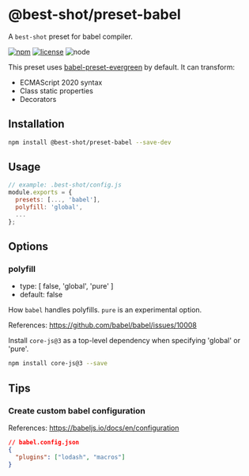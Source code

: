 # @best-shot/preset-babel

A `best-shot` preset for babel compiler.

[![npm][npm-badge]][npm-url]
[![license][license-badge]][github-url]
![node][node-badge]

This preset uses [babel-preset-evergreen] by default. It can transform:

- ECMAScript 2020 syntax
- Class static properties
- Decorators

## Installation

```bash
npm install @best-shot/preset-babel --save-dev
```

## Usage

```js
// example: .best-shot/config.js
module.exports = {
  presets: [..., 'babel'],
  polyfill: 'global',
  ...
};
```

## Options

### polyfill

- type: [ false, 'global', 'pure' ]
- default: false

How `babel` handles polyfills. `pure` is an experimental option.

References: <https://github.com/babel/babel/issues/10008>

Install `core-js@3` as a top-level dependency when specifying 'global' or 'pure'.

```bash
npm install core-js@3 --save
```

## Tips

### Create custom babel configuration

References: <https://babeljs.io/docs/en/configuration>

```json
// babel.config.json
{
  "plugins": ["lodash", "macros"]
}
```

[babel-preset-evergreen]: https://github.com/best-shot/babel-preset-evergreen
[npm-url]: https://www.npmjs.com/package/@best-shot/preset-babel
[npm-badge]: https://img.shields.io/npm/v/@best-shot/preset-babel.svg?style=flat-square&logo=npm
[github-url]: https://github.com/Airkro/best-shot/tree/master/packages/preset-babel
[node-badge]: https://img.shields.io/node/v/@best-shot/preset-babel.svg?style=flat-square&colorB=green&logo=node.js
[license-badge]: https://img.shields.io/npm/l/@best-shot/preset-babel.svg?style=flat-square&colorB=blue&logo=github
